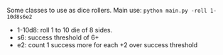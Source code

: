 Some classes to use as dice rollers.
Main use: `python main.py -roll 1-10d8s6e2`
- 1-10d8: roll 1 to 10 die of 8 sides.
- s6: success threshold of 6+
- e2: count 1 success more for each +2 over success threshold